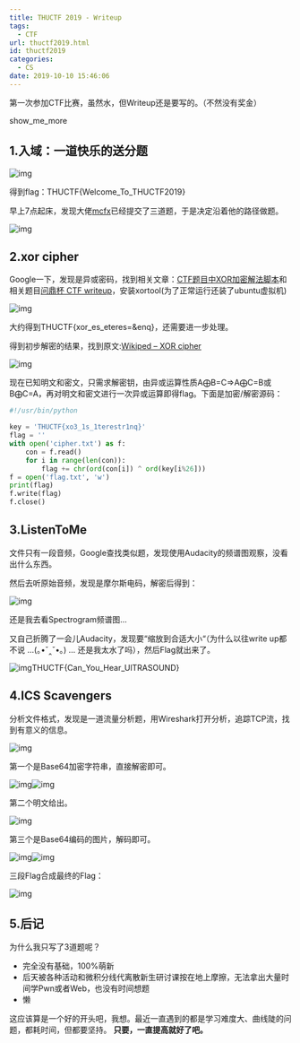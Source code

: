 ```yaml
---
title: THUCTF 2019 - Writeup
tags:
  - CTF
url: thuctf2019.html
id: thuctf2019
categories:
  - CS
date: 2019-10-10 15:46:06
---
```


第一次参加CTF比赛，虽然水，但Writeup还是要写的。（不然没有奖金）

show_me_more

1.入域：一道快乐的送分题
-------------

![img](/images/thuctf2019001.png)

得到flag：THUCTF{Welcome_To_THUCTF2019}

早上7点起床，发现大佬[mcfx](https://mcfx.us/)已经提交了三道题，于是决定沿着他的路径做题。

![img](/images/thuctf2019002.png)

2.xor cipher
------------

Google一下，发现是异或密码，找到相关文章：[CTF题目中XOR加密解法脚本](https://blog.csdn.net/qq_41079177/article/details/89196428)和相关题目[问鼎杯 CTF writeup](https://chybeta.github.io/2017/09/16/问鼎杯-CTF-writeup/)，安装xortool(为了正常运行还装了ubuntu虚拟机)

![img](/images/thuctf2019001-3358223.png)

大约得到THUCTF{xor_es_eteres=&enq}，还需要进一步处理。

得到初步解密的结果，找到原文:[Wikiped – XOR cipher](https://en.wikipedia.org/wiki/XOR_cipher)

![img](/images/thuctf2019002-3358223.png)

现在已知明文和密文，只需求解密钥，由异或运算性质A⨁B=C⇒A⨁C=B或B⨁C=A，再对明文和密文进行一次异或运算即得flag。下面是加密/解密源码：

```python
#!/usr/bin/python

key = 'THUCTF{xo3_1s_1terestr1nq}' 
flag = ''
with open('cipher.txt') as f:
    con = f.read()
    for i in range(len(con)):
        flag += chr(ord(con[i]) ^ ord(key[i%26]))
f = open('flag.txt', 'w')
print(flag)
f.write(flag)
f.close()
```


3.ListenToMe
------------

文件只有一段音频，Google查找类似题，发现使用Audacity的频谱图观察，没看出什么东西。

然后去听原始音频，发现是摩尔斯电码，解密后得到：

![img](/images/thuctf2019001-3358253.png)

还是我去看Spectrogram频谱图…

又自己折腾了一会儿Audacity，发现要“缩放到合适大小“（为什么以往write up都不说 …(｡•ˇ‸ˇ•｡) … 还是我太水了吗），然后Flag就出来了。

![img](/images/thuctf2019002-3358253.png)THUCTF{Can_You_Hear_UlTRASOUND}

4.ICS Scavengers
----------------

分析文件格式，发现是一道流量分析题，用Wireshark打开分析，追踪TCP流，找到有意义的信息。

![img](/images/thuctf2019001-3358267.png)

第一个是Base64加密字符串，直接解密即可。

![img](/images/thuctf2019002-3358267.png)![img](/images/thuctf2019003.png)

第二个明文给出。

![img](/images/thuctf2019004.png)

第三个是Base64编码的图片，解码即可。

![img](/images/thuctf2019005.png)![img](/images/thuctf2019006.png)

三段Flag合成最终的Flag：

![img](/images/thuctf2019007.png)

5.后记
----

为什么我只写了3道题呢？

*   完全没有基础，100%萌新
*   后天被各种活动和微积分线代离散新生研讨课按在地上摩擦，无法拿出大量时间学Pwn或者Web，也没有时间想题
*   懒

这应该算是一个好的开头吧，我想。最近一直遇到的都是学习难度大、曲线陡的问题，都耗时间，但都要坚持。 **只要，一直提高就好了吧。**